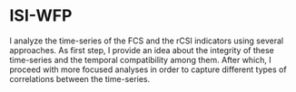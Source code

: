 # ISI-WFP

I analyze the time-series of the FCS and the rCSI indicators using several approaches. As first step, I provide an idea about the integrity of these time-series and the temporal compatibility among them. After which, I proceed with more focused analyses in order to capture different types of correlations between the time-series.